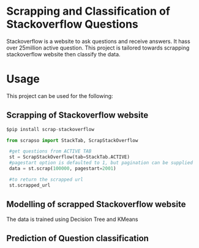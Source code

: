 # Scrapping and Classification of Stackoverflow Questions

Stackoverflow is a website to ask questions and receive answers. It hass over 25million active question. This project is tailored towards scrapping stackoverflow website then classify the data. 


# Usage
This project can be used for the following:

## Scrapping of Stackoverflow website

```python
$pip install scrap-stackoverflow
```
```python
from scrapso import StackTab, ScrapStackOverflow

 #get questions from ACTIVE TAB
 st = ScrapStackOverflow(tab=StackTab.ACTIVE)
 #pagestart option is defaulted to 1, but pagination can be supplied
 data = st.scrap(100000, pagestart=2001)

 #to return the scrapped url
 st.scrapped_url
```

## Modelling of scrapped Stackoverflow website
The data is trained using Decision Tree and KMeans

## Prediction of Question classification